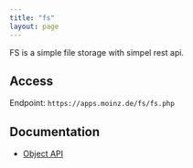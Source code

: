 ```yaml
---
title: "fs"
layout: page
---
```


FS is a simple file storage with simpel rest api.

## Access

Endpoint: `https://apps.moinz.de/fs/fs.php`

## Documentation

* [Object API](https://github.com/zeisss/fs-php/blob/master/Docs/API.md)